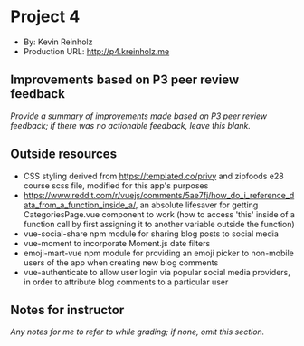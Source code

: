 # Project 4
+ By: Kevin Reinholz
+ Production URL: <http://p4.kreinholz.me>

## Improvements based on P3 peer review feedback
*Provide a summary of improvements made based on P3 peer review feedback; if there was no actionable feedback, leave this blank.*

## Outside resources
+ CSS styling derived from https://templated.co/privy and zipfoods e28 course scss file, modified for this app's purposes
+ https://www.reddit.com/r/vuejs/comments/5ae7fj/how_do_i_reference_data_from_a_function_inside_a/, an absolute lifesaver for getting CategoriesPage.vue component to work (how to access 'this' inside of a function call by first assigning it to another variable outside the function)
+ vue-social-share npm module for sharing blog posts to social media
+ vue-moment to incorporate Moment.js date filters
+ emoji-mart-vue npm module for providing an emoji picker to non-mobile users of the app when creating new blog comments
+ vue-authenticate to allow user login via popular social media providers, in order to attribute blog comments to a particular user

## Notes for instructor
*Any notes for me to refer to while grading; if none, omit this section.*